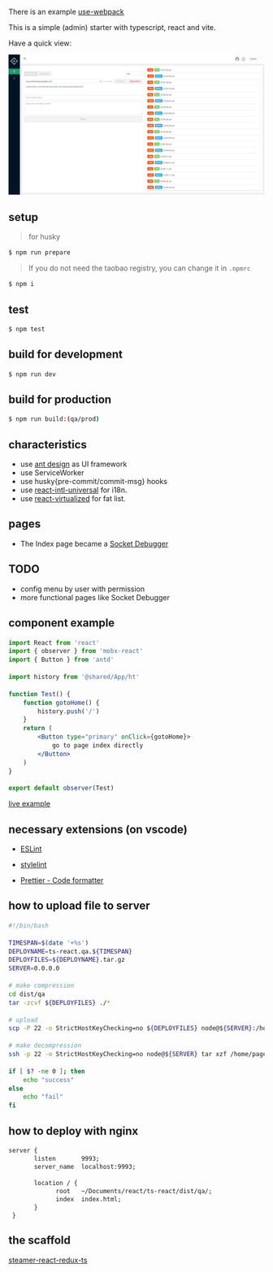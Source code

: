 There is an example [use-webpack](https://github.com/YDJ-FE/ts-react-vite_or_webpack/tree/use-webpack)

This is a simple (admin) starter with typescript, react and vite.

Have a quick view:

<img src="./screenshot.png" width="900">

## setup

> for husky

```bash
$ npm run prepare
```

> If you do not need the taobao registry, you can change it in `.npmrc`

```bash
$ npm i
```

## test

```bash
$ npm test
```

## build for development

```bash
$ npm run dev
```

## build for production

```bash
$ npm run build:(qa/prod)
```

## characteristics

-   use [ant design](https://ant.design/index-cn) as UI framework
-   use ServiceWorker
-   use husky{pre-commit/commit-msg} hooks
-   use [react-intl-universal](https://github.com/alibaba/react-intl-universal) for i18n.
-   use [react-virtualized](https://github.com/bvaughn/react-virtualized) for fat list.

## pages

-   The Index page became a [Socket Debugger](https://starter.jackple.com/#/)

## TODO

-   config menu by user with permission
-   more functional pages like Socket Debugger

## component example

```jsx
import React from 'react'
import { observer } from 'mobx-react'
import { Button } from 'antd'

import history from '@shared/App/ht'

function Test() {
    function gotoHome() {
        history.push('/')
    }
    return (
        <Button type="primary" onClick={gotoHome}>
            go to page index directly
        </Button>
    )
}

export default observer(Test)
```

[live example](https://github.com/YDJ-FE/ts-react-webpack4/blob/master/src/containers/views/Login/index.tsx?1532570619900)

## necessary extensions (on vscode)

-   [ESLint](https://marketplace.visualstudio.com/items?itemName=dbaeumer.vscode-eslint)

-   [stylelint](https://marketplace.visualstudio.com/items?itemName=stylelint.vscode-stylelint)

-   [Prettier - Code formatter](https://marketplace.visualstudio.com/items?itemName=esbenp.prettier-vscode)

## how to upload file to server

```bash
#!/bin/bash

TIMESPAN=$(date '+%s')
DEPLOYNAME=ts-react.qa.${TIMESPAN}
DEPLOYFILES=${DEPLOYNAME}.tar.gz
SERVER=0.0.0.0

# make compression
cd dist/qa
tar -zcvf ${DEPLOYFILES} ./*

# upload
scp -P 22 -o StrictHostKeyChecking=no ${DEPLOYFILES} node@${SERVER}:/home/pages/ts-react/tarfiles

# make decompression
ssh -p 22 -o StrictHostKeyChecking=no node@${SERVER} tar xzf /home/pages/ts-react/tarfiles/${DEPLOYFILES} -C /home/pages/ts-react

if [ $? -ne 0 ]; then
    echo "success"
else
    echo "fail"
fi
```

## how to deploy with nginx

```nginx
server {
       listen       9993;
       server_name  localhost:9993;

       location / {
             root   ~/Documents/react/ts-react/dist/qa/;
             index  index.html;
       }
 }
```

## the scaffold

[steamer-react-redux-ts](https://github.com/YDJ-FE/steamer-react-redux-ts)
